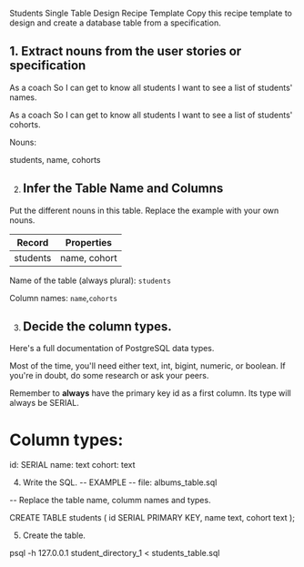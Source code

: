 Students Single Table Design Recipe Template
Copy this recipe template to design and create a database table from a specification.

## 1. Extract nouns from the user stories or specification

As a coach
So I can get to know all students
I want to see a list of students' names.

As a coach
So I can get to know all students
I want to see a list of students' cohorts.

Nouns:

students, name, cohorts


2. ## Infer the Table Name and Columns

Put the different nouns in this table. Replace the example with your own nouns.

| Record      | Properties       |
| ----------- | -----------      |
| students     | name, cohort     |


Name of the table (always plural):  `students`

Column names: `name`,`cohorts` 

3. ## Decide the column types.
Here's a full documentation of PostgreSQL data types.

Most of the time, you'll need either text, int, bigint, numeric, or boolean. If you're in doubt, do some research or ask your peers.

Remember to **always** have the primary key id as a first column. Its type will always be SERIAL.

# Column types:

id: SERIAL
name: text
cohort: text


4. Write the SQL.
-- EXAMPLE
-- file: albums_table.sql

-- Replace the table name, columm names and types.

CREATE TABLE students (
  id SERIAL PRIMARY KEY,
  name text,
  cohort text
);


5. Create the table.

psql -h 127.0.0.1 student_directory_1 < students_table.sql